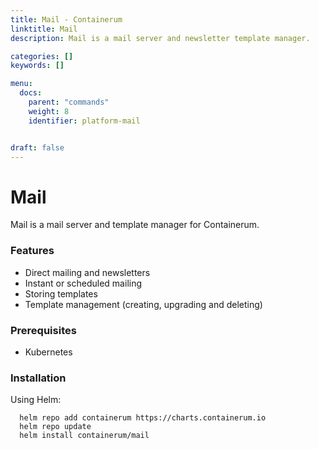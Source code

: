 ```yaml
---
title: Mail - Containerum
linktitle: Mail
description: Mail is a mail server and newsletter template manager.

categories: []
keywords: []

menu:
  docs:
    parent: "commands"
    weight: 8
    identifier: platform-mail


draft: false
---
```


# Mail

Mail is a mail server and template manager for Containerum.

### Features

- Direct mailing and newsletters
- Instant or scheduled mailing
- Storing templates
- Template management (creating, upgrading and deleting)

### Prerequisites

- Kubernetes

### Installation

Using Helm:

```
  helm repo add containerum https://charts.containerum.io
  helm repo update
  helm install containerum/mail
  ```

